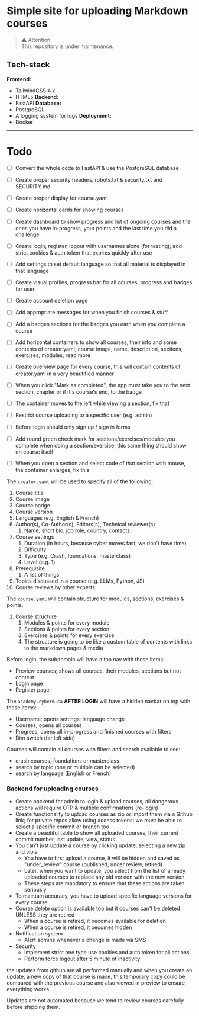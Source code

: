 # Simple site for uploading Markdown courses

> ⚠️ Attention<br>This repository is under maintenance.

## Tech-stack
**Frontend:**
- TailwindCSS 4.x
- HTML5
**Backend:**
- FastAPI
**Database:**
- PostgreSQL
- A logging system for logs
**Deployment:**
- Docker

---

# Todo
- [ ] Convert the whole code to FastAPI & use the PostgreSQL database
- [ ] Create proper security headers, robots.txt & security.txt and SECURITY.md 
- [ ] Create proper display for course.yaml
- [ ] Create horizontal cards for showing courses 
- [ ] Create dashboard to show progress and list of ongoing courses and the ones you have in-progress, your points and the last time you did a challenge 
- [ ] Create login, register, logout with usernames alone (for testing); add strict cookies & auth token that expires quickly after use 
- [ ] Add settings to set default language so that all material is displayed in that language 
- [ ] Create visual profiles, progress bar for all courses, progress and badges for user
- [ ] Create account deletion page
- [ ] Add appropriate messages for when you finish courses & stuff
- [ ] Add a badges sections for the badges you earn when you complete a course 
- [ ] Add horizontal containers to show all courses, their info and some contents of creator.yaml; course image, name, description, sections, exercises, modules; read more 
- [ ] Create overview page for every course, this will contain contents of creator.yaml in a very beautified manner
- [ ] When you click "Mark as completed", the app must take you to the next section, chapter or if it's course's end, to the badge
- [ ] The container moves to the left while viewing a section, fix that
- [ ] Restrict course uploading to a specific user (e.g. admin)
- [ ] Before login should only sign up / sign in forms 
- [ ] Add round green check mark for sections/exercises/modules you complete when doing a section/exercise; this same thing should show on course itself  
- [ ] When you open a section and select code of that section with mouse, the container enlarges, fix this


The `creator.yaml` will be used to specify all of the following:
1. Course title
2. Course image 
3. Course badge 
4. Course version 
5. Languages (e.g. English & French)
6. Author(s), Co-Author(s), Editors(s), Technical reviewer(s)
	1. Name, short bio, job role, country, contacts 
7. Course settings
	1. Duration (in hours, because cyber moves fast, we don't have time)
	2. Difficulty 
	3. Type (e.g. Crash, foundations, masterclass)
	4. Level (e.g. 1)
8. Prerequisite 
	1. A list of things
9. Topics discussed in a course (e.g. LLMs, Python, JS)
10. Course reviews by other experts 


The `course.yaml` will contain structure for modules, sections, exercises & points. 
1. Course structure 
	1. Modules & points for every module
	2. Sections & points for every section
	3. Exercises & points for every exercise
	4. The structure is going to be like a custom table of contents with links to the markdown pages & media 


Before login, the subdomain will have a top nav with these items:
- Preview courses; shows all courses, their modules, sections but not content 
- Login page
- Register page


The `academy.cyberm.ca` **AFTER LOGIN** will have a hidden navbar on top with these items:
- Username; opens settings; language change 
- Courses; opens all courses 
- Progress; opens all in-progress and finished courses with filters 
- Dim switch (far left side)

Courses will contain all courses with filters and search available to see:
- crash courses, foundations or masterclass 
- search by topic (one or multiple can be selected)
- search by language (English or French)


### Backend for uploading courses
- Create backend for admin to login & upload courses; all dangerous actions will require OTP & multiple confirmations (re-login)
- Create functionality to upload courses as zip or import them via a Github link; for private repos allow using access tokens; we must be able to select a specific commit or branch too 
- Create a beautiful table to show all uploaded courses, their current commit number, last update, view, status 
- You can't just update a course by clicking update, selecting a new zip and viola 
    - You have to first upload a course, it will be hidden and saved as "under_review" course (published, under review, retired)
    - Later, when you want to update, you select from the list of already uploaded courses to replace any old version with the new version 
    - These steps are mandatory to ensure that these actions are taken seriously 
- To maintain accuracy, you have to upload specific language versions for every course 
- Course delete option is available too but it courses can't be deleted UNLESS they are retired
	- When a course is retired, it becomes available for deletion
	- When a course is retired, it becomes hidden 
- Notification system
	- Alert admins whenever a change is made via SMS 
- Security 
	- Implement strict one type use cookies and auth token for all actions 
	- Perform force logout after 5 minute of inactivity 


the updates from github are all performed manually and when you create an update, a new copy of that course is made, this temporary copy could be compared with the previous course and also viewed in preview to ensure everything works. 

Updates are not automated because we tend to review courses carefully before shipping them.



